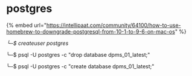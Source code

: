 # postgres

{% embed url="https://intellipaat.com/community/64100/how-to-use-homebrew-to-downgrade-postgresql-from-10-1-to-9-6-on-mac-os" %}



_╰─$ createuser postgres_ 

╰─$ psql -U postgres -c "drop database dpms\_01\_latest;"

╰─$ psql -U postgres -c "create database dpms\_01\_latest;"

